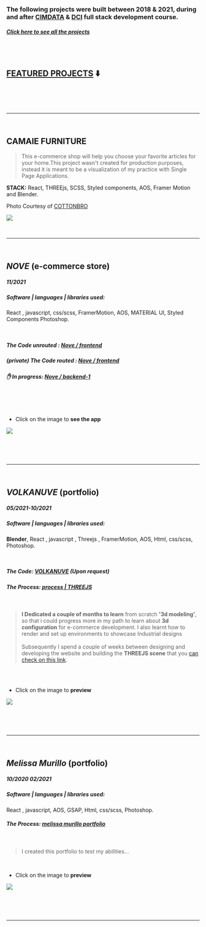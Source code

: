 <br>
<br>

### The following projects were built between 2018 & 2021, during and after [CIMDATA](https://www.cimdata.de/weiterbildung/webentwicklung/) & [DCI](https://digitalcareerinstitute.org/) full stack development course.

##### [**Click here** to see all the projects](https://github.com/nadiamariduena/react)

<br>
<br>

## <u>FEATURED PROJECTS</u> ⬇️

<br>

<br>
<br>


---


<br>

## CAMAIE FURNITURE

>This e-commerce shop will help you choose your favorite articles for your home.This project wasn't created for production purposes, instead it is meant to be a visualization of my practice with Single Page Applications.

**STACK:** React, THREEjs, SCSS, Styled components, AOS, Framer Motion and Blender.

Photo Courtesy of [COTTONBRO](https://www.pexels.com/fr-fr/@cottonbro/)


[<img src="/camaie3.jpg"/>](https://camaie-furniture-store.netlify.app/)

<br>


---


<br>

## _NOVE_ (e-commerce store)

##### _11/2021_

##### Software | languages | libraries used:

React , javascript, css/scss, FramerMotion, AOS, MATERIAL UI, Styled Components Photoshop.

<!-- | Software | languages | libraries used: |
| :------: | :-------: | :-------------: |
|  col 1   |   col2    |      col 1      | -->

<br>

##### The Code unrouted : [Nove / frontend](https://github.com/nadiamariduena/react-mern-21-frontend)

##### (private) The Code routed : [Nove / frontend](https://github.com/nadiamariduena/react-mern-21-frontend-custom-router1)

##### ✋ In progress: [Nove / backend-1 ](https://github.com/nadiamariduena/react-mern-21-backend)

<br>




<br>
<br>

- Click on the image to **see the app**

[<img src="/src/img/nove-store1.gif"/>](https://react-mern-21-frontend-custom-router1.vercel.app/)

<br>
<br>
<br>
<hr>
<br>

## _VOLKANUVE_ (portfolio)

##### 05/2021-10/2021

##### Software | languages | libraries used:

**Blender**, React , javascript , Threejs , FramerMotion, AOS, Html, css/scss, Photoshop.

<!-- | Software | languages | libraries used: |
| :------: | :-------: | :-------------: |
|  col 1   |   col2    |      col 1      | -->

<br>

##### The Code: [VOLKANUVE](https://github.com/nadiamariduena/preview-volkanuve) (Upon request)

##### The Process: [process | THREEJS](https://github.com/nadiamariduena/3d-configurator-beginner1)

<br>

> **I Dedicated a couple of months to learn** from scratch **'3d modeling'**, so that i could progress more in my path to learn about **3d configuration** for e-commerce development. I also learnt how to render and set up environments to showcase Industrial designs<br><br> Subsequently I spend a couple of weeks between designing and developing the website and building the **THREEJS scene** that you [can check on this link](https://preview-volkanuve-lb5ez1y5m-nadiamariduena.vercel.app/Furniture).

<br>
<br>

- Click on the image to **preview**

[<img src="/src/img/volkanuve.gif"/>](https://preview-volkanuve.vercel.app/)

<br>
<br>
<br>
<hr>
<br>

## _Melissa Murillo_ (portfolio)

##### 10/2020 02/2021

##### Software | languages | libraries used:

React , javascript, AOS, GSAP, Html, css/scss, Photoshop.

<!-- | Software | languages | libraries used: |
| :------: | :-------: | :-------------: |
|  col 1   |   col2    |      col 1      | -->

##### The Process: [ melissa murillo portfolio](https://github.com/nadiamariduena/dci-finalprojects)

<br>

> I created this portfolio to test my abilities...

<br>

- Click on the image to **preview**

[<img src="/src/img/melissamurillo-portfolio.gif"/>](https://meyoko-2020-160ps5y8v.vercel.app/Home)

<br>
<br>
<br>
<hr>
<br>
<br>
<br>
